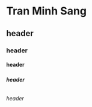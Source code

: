 # Tran Minh Sang
## <h2> header
### <h3> header  
#### <h4> header  
##### <h5> header  
###### <h6> header  
